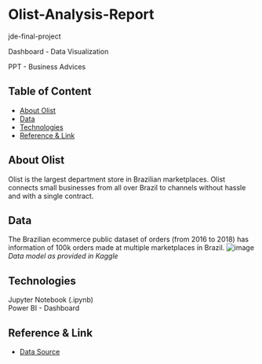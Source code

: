 # Olist-Analysis-Report
jde-final-project

Dashboard - Data Visualization

PPT - Business Advices

## Table of Content
* [About Olist](#About-Olist)
* [Data](#Data)
* [Technologies](#Technologies)
* [Reference & Link](#Reference-&-Link)


## About Olist
Olist is the largest department store in Brazilian marketplaces. Olist connects small businesses from all over Brazil to channels without hassle and with a single contract. 



## Data
The Brazilian ecommerce public dataset of orders (from 2016 to 2018) has information of 100k orders made at multiple marketplaces in Brazil.
![image](https://github.com/MarcoCTF/final_project/assets/87473385/337cd5a3-8042-402a-bdb6-4d860c070b3a)\
*Data model as provided in Kaggle*


## Technologies
Jupyter Notebook (.ipynb)\
Power BI - Dashboard

## Reference & Link
* [Data Source](https://drive.google.com/file/d/1bLwp3KmwvQHB2ucquErlkayI8yCEvmO9/view)
